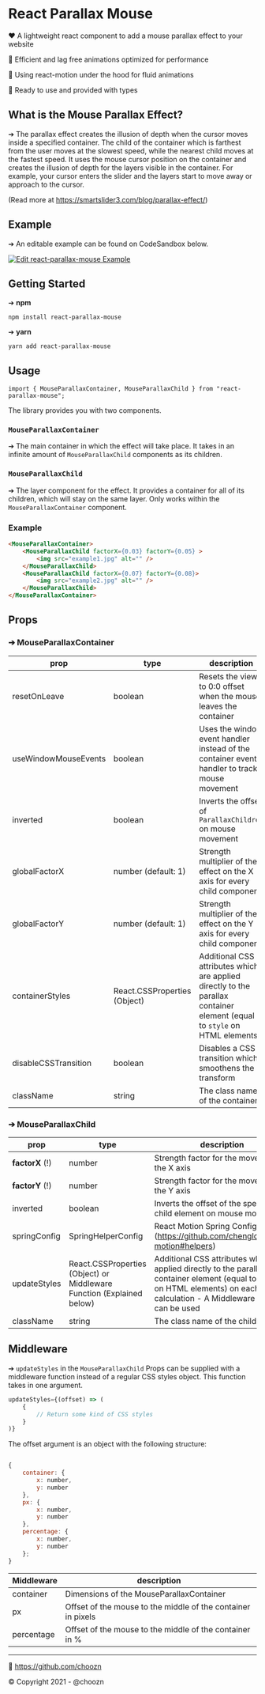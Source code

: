 # React Parallax Mouse 
❤️ A lightweight react component to add a mouse parallax effect to your website

💚 Efficient and lag free animations optimized for performance

💙 Using react-motion under the hood for fluid animations

🚀 Ready to use and provided with types

## What is the Mouse Parallax Effect?
➔ The parallax effect creates the illusion of depth when the cursor moves inside a specified container. The child of the container which is farthest from the user moves at the slowest speed, while the nearest child moves at the fastest speed. It uses the mouse cursor position on the container and creates the illusion of depth for the layers visible in the container. For example, your cursor enters the slider and the layers start to move away or approach to the cursor.

(Read more at https://smartslider3.com/blog/parallax-effect/)

## Example
➔ An editable example can be found on CodeSandbox below.

[![Edit react-parallax-mouse Example](https://codesandbox.io/static/img/play-codesandbox.svg)](https://codesandbox.io/embed/react-parallax-mouse-example-zjdsy?fontsize=14&hidenavigation=1&theme=dark&view=preview)


## Getting Started


➔ **npm**
```
npm install react-parallax-mouse
```
➔ **yarn**
```
yarn add react-parallax-mouse
```

## Usage

```
import { MouseParallaxContainer, MouseParallaxChild } from "react-parallax-mouse";
```

The library provides you with two components.

### ``MouseParallaxContainer``
➔ The main container in which the effect will take place. It takes in an infinite amount of ``MouseParallaxChild`` components as its children.

### ``MouseParallaxChild``
➔ The layer component for the effect. It provides a container for all of its children, which will stay on the same layer. Only works within the ``MouseParallaxContainer`` component.

### Example

```html
<MouseParallaxContainer>
    <MouseParallaxChild factorX={0.03} factorY={0.05} >
        <img src="example1.jpg" alt="" />
    </MouseParallaxChild>
    <MouseParallaxChild factorX={0.07} factorY={0.08}>
        <img src="example2.jpg" alt="" />
    </MouseParallaxChild>
</MouseParallaxContainer>
```

## Props

### ➔ MouseParallaxContainer

| prop | type | description  |
| ------ | ------ | ----- |
|resetOnLeave| boolean| Resets the view to 0:0 offset when the mouse leaves the container
|useWindowMouseEvents| boolean | Uses the window event handler instead of the container event handler to track mouse movement
|inverted| boolean | Inverts the offset of ``ParallaxChildren`` on mouse movement
|globalFactorX| number (default: 1) | Strength multiplier of the effect on the X axis for every child component
|globalFactorY| number (default: 1)| Strength multiplier of the effect on the Y axis for every child component
|containerStyles| React.CSSProperties (Object) | Additional CSS attributes which are applied directly to the parallax container element (equal to ``style`` on HTML elements)
|disableCSSTransition| boolean | Disables a CSS transition which smoothens the transform
|className| string | The class name of the container

### ➔ MouseParallaxChild

| prop | type | description  |
| ------ | ------ | ----- |
|**factorX** (!)| number | Strength factor for the movement on the X axis
|**factorY** (!)| number | Strength factor for the movement on the Y axis
|inverted| boolean | Inverts the offset of the specific child element on mouse movement
|springConfig| SpringHelperConfig | React Motion Spring Config (https://github.com/chenglou/react-motion#helpers)
|updateStyles| React.CSSProperties (Object) or Middleware Function (Explained below) | Additional CSS attributes which are applied directly to the parallax child container element (equal to ``style`` on HTML elements) on each offset calculation - A Middleware function can be used
|className| string | The class name of the child

## Middleware

➔ ``updateStyles`` in the ``MouseParallaxChild`` Props can be supplied with a middleware function instead of a regular CSS styles object. This function takes in one argument.

```js
updateStyles={(offset) => (
    {
        // Return some kind of CSS styles
    }
)}
```

The offset argument is an object with the following structure:

```js

{
    container: {
        x: number,
        y: number
    },
    px: {
        x: number,
        y: number
    },
    percentage: {
        x: number,
        y: number
    };
}

```

| Middleware |  description  |
| ------ | ----- |
|container| Dimensions of the MouseParallaxContainer |
|px| Offset of the mouse to the middle of the container in pixels |
|percentage| Offset of the mouse to the middle of the container in % |

---
🚀 https://github.com/choozn

© Copyright 2021 - @choozn
